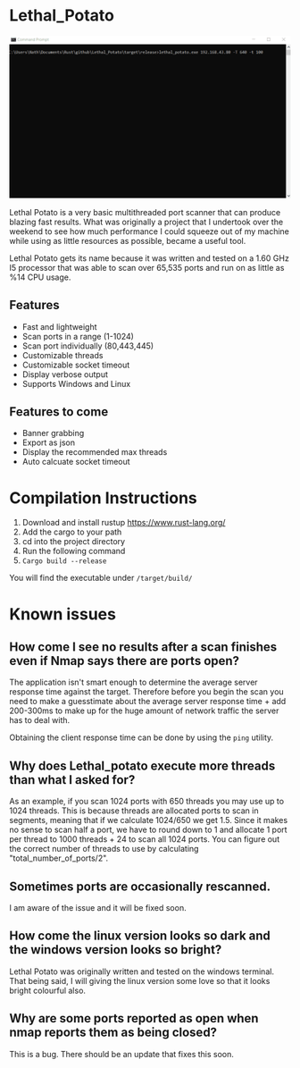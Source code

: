 # Lethal_Potato

![potato](https://github.com/liquidlegs/Lethal_Potato/blob/main/images/potato.gif)

Lethal Potato is a very basic multithreaded port scanner that can produce blazing fast results.
What was originally a project that I undertook over the weekend to see how much performance I could squeeze out of my machine while using as little resources as possible, became a useful tool.

Lethal Potato gets its name because it was written and tested on a 1.60 GHz I5 processor that was able to scan over 65,535 ports and run on as little as %14 CPU usage.

## Features
- Fast and lightweight
- Scan ports in a range (1-1024)
- Scan port individually (80,443,445)
- Customizable threads
- Customizable socket timeout
- Display verbose output
- Supports Windows and Linux

## Features to come
- Banner grabbing
- Export as json
- Display the recommended max threads
- Auto calcuate socket timeout

# Compilation Instructions
1) Download and install rustup https://www.rust-lang.org/
2) Add the cargo to your path
3) cd into the project directory
4) Run the following command
5) `Cargo build --release`

You will find the executable under `/target/build/`

# Known issues
## How come I see no results after a scan finishes even if Nmap says there are ports open?
The application isn't smart enough to determine the average server response time against the target. Therefore before you begin the scan you need to make a guesstimate about the average server response time + add 200-300ms to make up for the huge amount of network traffic the server has to deal with.

Obtaining the client response time can be done by using the `ping` utility.

## Why does Lethal_potato execute more threads than what I asked for?
As an example, if you scan 1024 ports with 650 threads you may use up to 1024 threads. This is because threads are allocated ports to scan in segments, meaning that if we calculate 1024/650 we get 1.5. Since it makes no sense to scan half a port, we have to round down to 1 and allocate 1 port per thread to 1000 threads + 24 to scan all 1024 ports. You can figure out the correct number of threads to use by calculating "total_number_of_ports/2".

## Sometimes ports are occasionally rescanned.
I am aware of the issue and it will be fixed soon.

## How come the linux version looks so dark and the windows version looks so bright?
Lethal Potato was originally written and tested on the windows terminal.
That being said, I will giving the linux version some love so that it looks bright colourful also.

## Why are some ports reported as open when nmap reports them as being closed?
This is a bug. There should be an update that fixes this soon.
